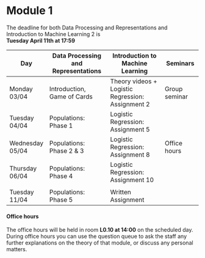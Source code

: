 
# Module 1

The deadline for both Data Processing and Representations and Introduction to Machine Learning 2 is<br>**Tuesday April 11th at 17:59**

| Day                | Data Processing<br>and Representations | Introduction to<br>Machine Learning | Seminars          |
| ------------------ | ---------------------------- | ----------------------------------- | --------------------------- |
| Monday<br>03/04    | Introduction, Game of Cards  | Theory videos +<br>Logistic Regression: Assignment 2 | Group seminar|
| Tuesday<br>04/04   | Populations: Phase 1         | Logistic Regression: Assignment 5   |                             |
| Wednesday<br>05/04 | Populations: Phase 2 & 3     | Logistic Regression: Assignment 8   | Office hours                |
| Thursday<br>06/04  | Populations: Phase 4         | Logistic Regression: Assignment 10  |                             |
|                    |                              |                                     |                             |
| Tuesday<br>11/04   | Populations: Phase 5         | Written Assignment                  |                             |



#### Office hours

The office hours will be held in room **L0.10 at 14:00** on the scheduled day. During office hours you can use the question queue to ask the staff any further explanations on the theory of that module, or discuss any personal matters.

